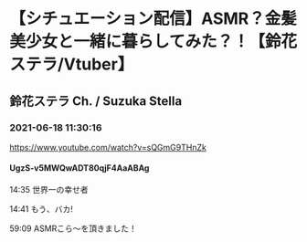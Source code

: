 # 【シチュエーション配信】ASMR？金髪美少女と一緒に暮らしてみた？！【鈴花ステラ/Vtuber】
## 鈴花ステラ Ch. / Suzuka Stella
### 2021-06-18 11:30:16
https://www.youtube.com/watch?v=sQGmG9THnZk
#### UgzS-v5MWQwADT80qjF4AaABAg
14:35 世界一の幸せ者

14:41 もう、バカ!

59:09 ASMRこら～を頂きました！

